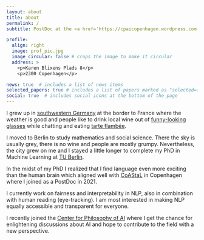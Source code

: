 ```yaml
---
layout: about
title: about
permalink: /
subtitle: PostDoc at the <a href='https://cpaicopenhagen.wordpress.com'>Center for Philosophy of AI</a>.

profile:
  align: right
  image: prof_pic.jpg
  image_circular: false # crops the image to make it circular
  address: >
    <p>Karen Blixens Plads 8</p>
    <p>2300 Copenhagen</p>

news: true  # includes a list of news items
selected_papers: true # includes a list of papers marked as "selected={true}"
social: true  # includes social icons at the bottom of the page
---
```

I grew up in [southwestern Germany](https://www.suedpfalz-tourismus.de/startseite.html?no_cache=1) at the border to France where the weather is good and people like to drink local wine out of [funny-looking glasses](https://de.wikipedia.org/wiki/Dubbeglas) while chatting and eating [tarte flambée](https://en.wikipedia.org/wiki/Flammekueche).  

I moved to Berlin to study mathematics and social science. 
There the sky is usually grey, there is no wine and people are mostly grumpy. 
Nevertheless, the city grew on me and I stayed a little longer to complete my PhD in 
Machine Learning at [TU Berlin](https://www.ml.tu-berlin.de/menue/machine_learning/). 

In the midst of my PhD I realized that I find language even more exciting than the 
human brain which aligned well with [CoAStaL](https://coastalcph.github.io) in 
Copenhagen where I joined as a PostDoc in 2021.  

I currently work on fairness and 
interpretability in NLP, also in combination with human reading (eye-tracking). 
I am most interested in making NLP equally accessible and transparent for everyone.  

I recently joined the [Center for Philosophy of AI](https://cpaicopenhagen.wordpress.com) 
where I get the chance for enlightening discussions about AI and hope to contribute to the field with a new perspective. 



